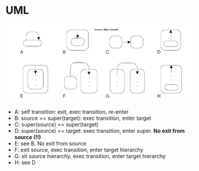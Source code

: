# UML

![image](uml.png)

- A: self transition: exit, exec transition, re-enter
- B: source == super(target): exec transition, enter target
- C: super(source) == super(target)
- D: super(source) == target: exec transition, enter super. **No exit from source (!!)**
- E: see B. No exit from source
- F: exit source, exec transition, enter target hierarchy
- G: xit source hierarchy, exec transition, enter target hierarchy
- H: see D
